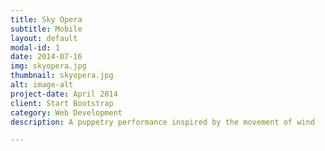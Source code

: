 ```yaml
---
title: Sky Opera
subtitle: Mobile
layout: default
modal-id: 1
date: 2014-07-16
img: skyopera.jpg
thumbnail: skyopera.jpg
alt: image-alt
project-date: April 2014
client: Start Bootstrap
category: Web Development
description: A puppetry performance inspired by the movement of wind

---
```

